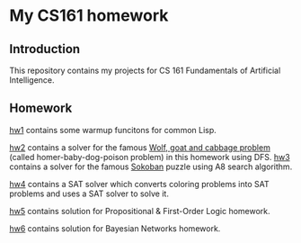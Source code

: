# My CS161 homework


## Introduction
This repository contains my projects for CS 161 Fundamentals of Artificial Intelligence.

## Homework
[hw1](https://github.com/Luke-ZL/CS161/tree/master/hw1) contains some warmup funcitons for common Lisp.

[hw2](https://github.com/Luke-ZL/CS161/tree/master/hw2) contains a solver for the famous [Wolf, goat and cabbage problem](https://en.wikipedia.org/wiki/Wolf,_goat_and_cabbage_problem) (called homer-baby-dog-poison problem) in this homework using DFS.
[hw3](https://github.com/Luke-ZL/CS161/tree/master/hw3) contains a solver for the famous [Sokoban](https://en.wikipedia.org/wiki/Sokoban) puzzle using A8 search algorithm.

[hw4](https://github.com/Luke-ZL/CS161/tree/master/hw4) contains a SAT solver which converts coloring problems into SAT problems and uses a SAT solver to solve it.

[hw5](https://github.com/Luke-ZL/CS161/tree/master/hw5) contains solution for Propositional & First-Order Logic homework.

[hw6](https://github.com/Luke-ZL/CS161/tree/master/hw6) contains solution for Bayesian Networks homework.
